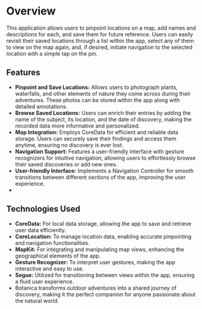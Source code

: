# Overview

This application allows users to pinpoint locations on a map, add names and descriptions for each, and save them for future reference. Users can easily revisit their saved locations through a list within the app, select any of them to view on the map again, and, if desired, initiate navigation to the selected location with a simple tap on the pin.

## Features

- **Pinpoint and Save Locations:** Allows users to photograph plants, waterfalls, and other elements of nature they come across during their adventures. These photos can be stored within the app along with detailed annotations.
- **Browse Saved Locations:** Users can enrich their entries by adding the name of the subject, its location, and the date of discovery, making the recorded data more informative and personalized.
- **Map Integration:** Employs CoreData for efficient and reliable data storage. Users can securely save their findings and access them anytime, ensuring no discovery is ever lost.
- **Navigation Support:** Features a user-friendly interface with gesture recognizers for intuitive navigation, allowing users to effortlessly browse their saved discoveries or add new ones.
- **User-friendly Interface:** Implements a Navigation Controller for smooth transitions between different sections of the app, improving the user experience.
- 
## Technologies Used

- **CoreData:** For local data storage, allowing the app to save and retrieve user data efficiently.
- **CoreLocation:** To manage location data, enabling accurate pinpointing and navigation functionalities.
- **MapKit:** For integrating and manipulating map views, enhancing the geographical elements of the app.
- **Gesture Recognizer:** To interpret user gestures, making the app interactive and easy to use.
- **Segue:** Utilized for transitioning between views within the app, ensuring a fluid user experience. 
- Botanica transforms outdoor adventures into a shared journey of discovery, making it the perfect companion for anyone passionate about the natural world.
